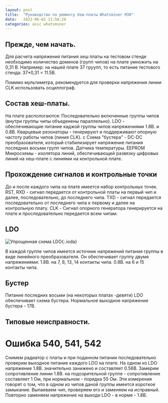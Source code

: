 ```yaml
---
layout: post
title:  "Руководство по ремонту Хеш-платы Whatsminer M30"
date:   2022-06-01 11:56:28
categories: asic whatsminer
---
```

## Прежде, чем начать.
Для расчета напряжения питания хеш платы на тестовом стенде необходимо количество доменов (групп чипов) на плате умножить на 0,31 В.
Например: на нашей плате 37 груупп, то есть питание тестового стенда: 37*0,31 = 11.5В.

Помимо мультиметра, рекомендуется для проверки напряжения линии CLK использовать осциллограф.

## Состав хеш-платы.
На плате распологаются: 
    Последовательно включенные группы чипов (внутри группы чипы объеденены параллельно). 
    LDO - обеспечивающие питание каджой группы чипов напряжениями 1.8В. и 0.8В. 
    Кварцевые резонаторы - генерируют и поддерживают опорную частоту работы чипов (линия CLK). с
    Cхема "бустера" - DC-DC преобразователя, который стабилизирует напряжение питания последних восьми групп чипов. 
    Датчика температуры.
    EEPROM
    Микросхемы - изолятора линий, обеспечивающей развязку цифровых линий на хеш-плате с линиями на контрольной плате.

## Прохождение сигналов и контрольные точки
До и после каждого чипа на плате имеется набор контрольных точек.
RST, RXD - сигнал передается от контрольной платы на первый чип и далее, последовательно, до последнего чипа.
TXD - сигнал передается последовательно от последнего чипа к первому и далее на контрольную плату.
CLK - Сигнал опорного генератора генерируется на плате и проследовательно передается всем чипам.

## LDO
![Упрощенная схема LDO](https://sat0rx0.github.io/img/whatsminerldo.png){:.ioda}

В каждой группе чипов имеется источник напряжений питания группы в виде линейного преобразователя. Он обеспечивает группу двумя напряжениями:
1.8В. на 7, 8, 13, 14 контакты чипа.
0.8В. на 6 и 15 контакты чипа.


## Бустер
Питание последних восьми (на некоторых платах -девяти) LDO обеспечивает схема бустера. Нормальное выходное напряжение бустера - 17В.

## Типовые неисправности.

# Ошибка 540, 541, 542
Снимем радиатор с платы и при поданном питании последовательно проверим выходное питание каждого LDO на плате.
На одном из LDO напряжение 1.8В. значительно занижено и составляет 0.56В. 
Замерим сопротивление линии 1.8В. на подозрительной группе - сопротивление составляет 1 Ом, при нормальном - порядка 55 Ом.
Эти измерения говорят о том, что в одном из чипов даной группы имеется короткое замыкание. Выпаеваем чип, проверяем его и заменяем на исправный. 
Повторно заменяем напряжение на выходи LDO - в норме - 1.8В.
